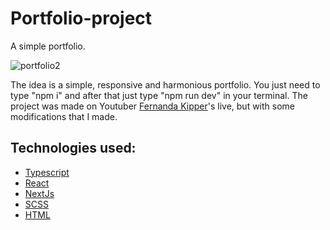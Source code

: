 # Portfolio-project
A simple portfolio.

![portfolio2](https://github.com/JorgeCJ/Portfolio-project/assets/127647774/833a5312-cfbe-4369-aa1b-b3e983ac7bf0)

The idea is a simple, responsive and harmonious portfolio. You just need to type "npm i" and after that just type "npm run dev" in your terminal. The project was made on Youtuber [Fernanda Kipper](https://www.youtube.com/watch?v=1tp7LMp0V28)'s live, but with some modifications that I made.

## Technologies used:
- [Typescript](https://www.typescriptlang.org/docs/)
- [React](https://react.dev/learn)
- [NextJs](https://nextjs.org/)
- [SCSS](https://sass-lang.com/documentation/syntax/#scss)
- [HTML](https://developer.mozilla.org/en-US/docs/Web/HTML)
